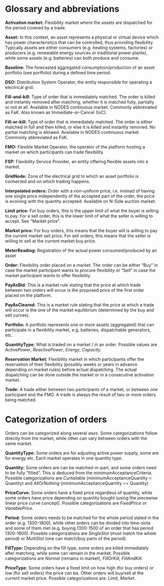 # Glossary and abbreviations

**Activation market:** Flexibility market where the assets are dispatched for the 
 period covered by a trade.  

**Asset:** In this context, an asset represents a physical or virtual device which 
has power characteristics that can be controlled, thus providing flexibility. 
Typically assets are either consumers (e.g. heating systems, factories) or producers
(e.g. renewable energy sources or traditional power plants), while some assets
(e.g. batteries) can both produce and consume. 

**Baseline:** The forecasted aggregated consumption/production of an asset portfolio (see portfolio) during a defined time period. 

**DSO:** Distribution System Operator, the entity responsible for operating a electrical grid. 

**Fill-and-kill:** Type of order that is immediately matched. The order is killed and instantly removed after matching, whether it is matched fully, partially or not at all. Available in NODES continuous market. Commonly abbreviated as FaK. Also known as Immediate-or-Cancel (IoC).

**Fill-or-kill:** Type of order that is immediately matched. The order is either matched in full and then killed, or else it is killed and instantly removed. No partial matching is allowed. Available in NODES continuous market. Commonly abbreviated as FoK. 

**FMO:** Flexible Market Operator, the operator of the platform hosting a market on which participants can trade flexibility. 

**FSP:** Flexibility Service Provider, an entity offering flexible assets into a market.   

**GridNode:** Zone of the electrical grid to which an asset portfolio is connected and on which 
  trading happens. 

**Interpolated orders:** Order with a non-uniform price, i.e. instead of having one single price independently of the accepted part of the order, the price is evolving with the quantity accepted. Available on N-Side auction market. 

**Limit price:** For buy orders, this is the upper limit of what the buyer is willing to pay. 
For a sell order, this is the lower limit of what the seller is willing to accept. See "Market price". 

**Market price:** For buy orders, this means that the buyer will is willing to pay the current market sell price. For sell orders, this means that the seller is willing to sell at the current market buy price. 

**MeterReading:** Registration of the actual power consumed/produced by an asset

**Order:** Flexibility order placed on a market. The order can be either “Buy” in case the market participant wants to procure flexibility or “Sell” in case the market participant wants to offer flexibility. 

**PayAsBid:** This is a market rule stating that the price at which trade between two orders will occur is the proposed price of the first order placed on the platform. 

**PayAsCleared:** This is a market rule stating that the price at which a trade will occur is the one of the market equilibrium (determined by the buy and sell curves). 

**Portfolio:** A portfolio represents one or more assets (aggregated) that can participate in a flexibility market, e.g. batteries, dispatchable generators, etc. 

**QuantityType:** What is traded on a market / in an order. Possible values are 
*ActivePower*, *ReactivePower*, *Energy*, *Capacity*. 

**Reservation Market:** Flexibility market in which participants offer the reservation of their flexibility (possibly weeks or years in advance depending on market rules) before actual dispatching.
The actual dispatching can be done outside the market or in a consecutive activation market. 

**Trade:** A trade either between two participants of a market, or between one participant 
and the FMO. A trade is always the result of two or more orders being matched. 


# Categorization of orders

Orders can be categorized along several *axes*. Some categorizations follow 
directly from the market, while other can vary between orders with the same market. 


**QuantityType:** Some orders are for adjusting active power supply, some are for energy etc. 
Each market operates in one quantity type. 

**Quantity:** Some orders are can be matched-in-part, and some orders need to be fully "filled". This is deduced from the minimumAcceptanceCriteria. Possible categorizations are *Curtailable* (minimumAcceptanceQuantity < Quantity) and *AllOrNothing* (minimumAcceptanceQuantity == Quantity)

**PriceCurve:** Some orders have a fixed price regardless of quantity, while some orders have price depending on quantity bought (using the piecewise linear price curve concept). Possible categorizations are *FixedPrice* or *VariablePrice*.

**Period:** Some orders needs to be matched for the whole period stated in the order 
(e.g. 1300-1800), while other orders can be divided into time-slots and some of them met 
(e.g. buying 1300-1500 of an order that has period 1300-1800). 
Possible categorizations are *SingleSlot* (must match the whole period) 
or *MultiSlot* (one can match/buy parts of the period).

**FillType:** Depending on the fill type, some orders are killed immediately after matching, 
while some can remain in the market. 
Possible categorizations are *Normal* (remains in market), *FillOrKill*, *FillAndKill*.

**PriceType:** Some orders have a fixed limit on how high (for buy orders) or low (for sell orders) 
the price can be. Other orders will buy/sell at the current market price. 
Possible categorizations are: *Limit*, *Market*. 
